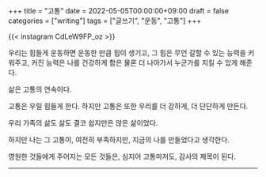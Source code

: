 +++
title = "고통"
date = 2022-05-05T00:00:00+09:00
draft = false
categories = ["writing"]
tags = ["글쓰기", "운동", "고통"]
+++

{{< instagram CdLeW9FP_oz >}}

우리는 힘들게 운동하면 운동한 만큼 힘이 생기고,
그 힘은 무언 갈할 수 있는 능력을 키워주고,
커진 능력은 나를 건강하게 함은 물론 더 나아가서 누군가를 지킬 수 있게 해준다.

삶은 고통의 연속이다.

고통은 우릴 힘들게 한다. 하지만 고통은 또한 우리를 더 강하게, 더 단단하게 만든다.

우리 가족의 삶도 삶도 결코 쉽지만은 않은 삶이었다.

하지만 나는 그 고통이, 여전히 부족하지만, 지금의 나를 만들었다고 생각한다.

영원한 것들에게 주어지는 모든 것들은, 심지어 고통마저도, 감사의 제목이 된다.

---
